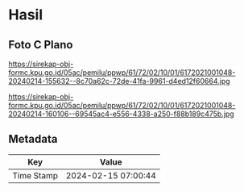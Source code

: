 # Hasil

## Foto C Plano

https://sirekap-obj-formc.kpu.go.id/05ac/pemilu/ppwp/61/72/02/10/01/6172021001048-20240214-155632--8c70a62c-72de-41fa-9961-d4ed12f60664.jpg

https://sirekap-obj-formc.kpu.go.id/05ac/pemilu/ppwp/61/72/02/10/01/6172021001048-20240214-160106--69545ac4-e556-4338-a250-f88b189c475b.jpg


## Metadata

| Key        | Value               |
| ---------- | ------------------- |
| Time Stamp | 2024-02-15 07:00:44 |



